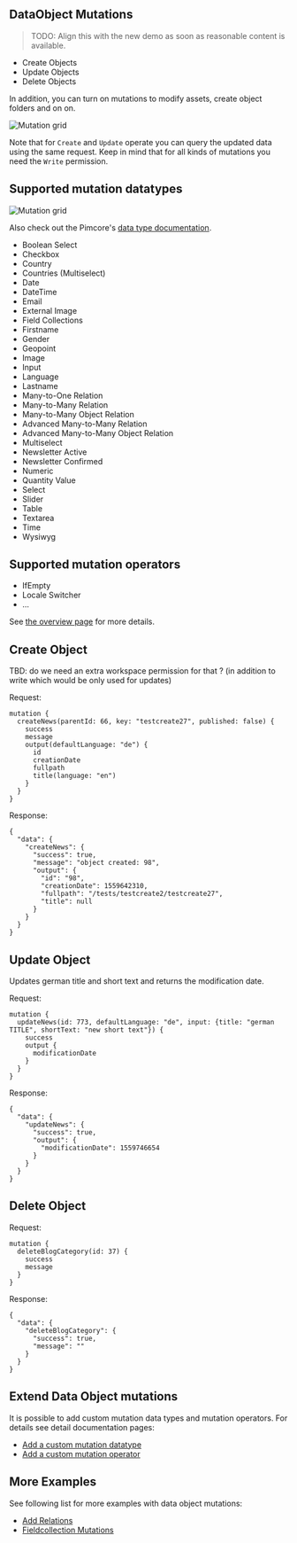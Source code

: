 ## DataObject Mutations

>TODO: Align this with the new demo as soon as reasonable content is available.
 
* Create Objects
* Update Objects
* Delete Objects

In addition, you can turn on mutations to modify assets, create object folders and on on.
 

![Mutation grid](../../img/graphql/mutation_grid.png)
 
Note that for `Create` and `Update` operate you can query the updated data using the same request.
Keep in mind that for all kinds of mutations you need the `Write` permission.

## Supported mutation datatypes

![Mutation grid](../../img/graphql/mutation_grid.png)

Also check out the Pimcore's [data type documentation](https://pimcore.com/docs/6.x/Development_Documentation/Objects/Object_Classes/Data_Types/index.html). 

* Boolean Select
* Checkbox
* Country
* Countries (Multiselect)
* Date
* DateTime
* Email
* External Image
* Field Collections
* Firstname
* Gender
* Geopoint
* Image
* Input
* Language
* Lastname
* Many-to-One Relation
* Many-to-Many Relation
* Many-to-Many Object Relation
* Advanced Many-to-Many Relation
* Advanced Many-to-Many Object Relation
* Multiselect
* Newsletter Active
* Newsletter Confirmed
* Numeric
* Quantity Value
* Select
* Slider
* Table
* Textarea
* Time
* Wysiwyg

## Supported mutation operators

* IfEmpty
* Locale Switcher
* ...

See [the overview page](./21_Mutation_Operators.md) for more details.

## Create Object

TBD: do we need an extra workspace permission for that ? (in addition to write which would be only used for updates)

Request:
```
mutation {
  createNews(parentId: 66, key: "testcreate27", published: false) {
    success
    message
    output(defaultLanguage: "de") {
      id      
      creationDate
      fullpath
      title(language: "en")
    }
  }
}
```

Response:
```
{
  "data": {
    "createNews": {
      "success": true,
      "message": "object created: 98",
      "output": {
        "id": "98",
        "creationDate": 1559642310,
        "fullpath": "/tests/testcreate2/testcreate27",
        "title": null
      }
    }
  }
}
```

## Update Object

Updates german title and short text and returns the modification date. 

Request:
```
mutation {
  updateNews(id: 773, defaultLanguage: "de", input: {title: "german TITLE", shortText: "new short text"}) {
    success
    output {
      modificationDate
    }
  }
}
```

Response:
```
{
  "data": {
    "updateNews": {
      "success": true,
      "output": {
        "modificationDate": 1559746654
      }
    }
  }
}
```

## Delete Object

Request:
```
mutation {
  deleteBlogCategory(id: 37) {
    success
    message
  }
}
```

Response:
```
{
  "data": {
    "deleteBlogCategory": {
      "success": true,
      "message": ""
    }
  }
}
```




## Extend Data Object mutations
It is possible to add custom mutation data types and mutation operators. For details see detail documentation
pages: 
* [Add a custom mutation datatype](./25_Add_Custom_Mutation_Datatype.md)
* [Add a custom mutation operator](./26_Add_Custom_Mutation_Operator.md)


## More Examples
See following list for more examples with data object mutations:

- [Add Relations](./24_Mutation_Samples/10_Sample_Add_Relations.md)
- [Fieldcollection Mutations](./24_Mutation_Samples/15_Fieldcollection_Mutations.md)

